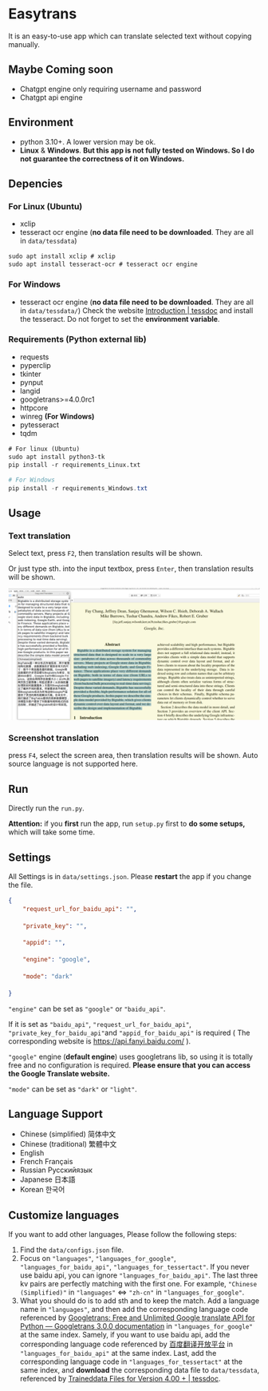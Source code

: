 # Easytrans

It is an easy-to-use app which can translate selected text without copying manually.

## Maybe Coming soon

* Chatgpt engine only requiring username and password
* Chatgpt api engine

## Environment

* python 3.10+. A lower version may be ok.
* **Linux** & **Windows**. **But this app is not fully tested on Windows. So I do not guarantee the correctness of it on Windows.**

## Depencies

### For Linux (Ubuntu)

* xclip
* tesseract ocr engine (**no data file need to be downloaded**. They are all in `data/tessdata`)

```shell
sudo apt install xclip # xclip
sudo apt install tesseract-ocr # tesseract ocr engine
```

### For Windows

* tesseract ocr engine (**no data file need to be downloaded**. They are all in `data/tessdata/`)
  Check the website [Introduction | tessdoc](https://tesseract-ocr.github.io/tessdoc/Installation.html) and install the tesseract. Do not forget to set the **environment variable**.

### Requirements (Python external lib)

* requests
* pyperclip
* tkinter
* pynput
* langid
* googletrans>=4.0.0rc1
* httpcore
* winreg **(For Windows)**
* pytesseract
* tqdm

```shell
# For linux (Ubuntu)
sudo apt install python3-tk
pip install -r requirements_Linux.txt
```

```powershell
# For Windows
pip install -r requirements_Windows.txt
```

## Usage

### Text translation

Select text, press `F2`, then translation results will be shown.

Or just type sth. into the input textbox, press `Enter`, then translation results will be shown.

![example.png](./img/example.png)

### Screenshot translation

press `F4`, select the screen area, then translation results will be shown. Auto source language is not supported here.

## Run

Directly run the `run.py`.

**Attention:**  if you **first** run the app, run `setup.py` first to **do some setups,** which will take some time.

## Settings

All Settings is in `data/settings.json`. Please **restart** the app if you change the file.

```json
{
    "request_url_for_baidu_api": "",

    "private_key": "",

    "appid": "",

    "engine": "google",

    "mode": "dark"

}
```

`"engine"` can be set as `"google"` or `"baidu_api"`.

If it is set as `"baidu_api"`, `"request_url_for_baidu_api"`,   `"private_key_for_baidu_api"`and `"appid_for_baidu_api"` is required ( The corresponding website is https://api.fanyi.baidu.com/  ).

`"google"` engine (**default engine**) uses googletrans lib, so using it is totally free and no configuration is required. **Please ensure that you can access the Google Translate website.**

`"mode"` can be set as `"dark"` or `"light"`.

## Language Support

* Chinese (simplified) 简体中文
* Chinese (traditional) 繁體中文
* English
* French Français
* Russian Русскийязык
* Japanese 日本語
* Korean 한국어

## Customize languages

If you want to add other languages, Please follow the following steps:

1. Find the `data/configs.json` file.
2. Focus on `"languages"`, `"languages_for_google"`, `"languages_for_baidu_api"`, `"languages_for_tessertact"`. If you never use baidu api, you can ignore `"languages_for_baidu_api"`. The last three kv pairs are perfectly matching with the first one. For example, `"Chinese (Simplified)"` in  `"languages"` <=> `"zh-cn"` in `"languages_for_google"`.
3. What you should do is to add sth and to keep the match. Add a language name in `"languages"`, and then add the corresponding language code referenced by [Googletrans: Free and Unlimited Google translate API for Python — Googletrans 3.0.0 documentation](https://py-googletrans.readthedocs.io/en/latest/) in `"languages_for_google"` at the same index. Samely, if you want to use baidu api, add the corresponding language code referenced by [百度翻译开放平台](https://api.fanyi.baidu.com/doc/21) in `"languages_for_baidu_api"` at the same index.  Last, add the corresponding language code in `"languages_for_tessertact"` at the same index, and **download** the corresponding data file to `data/tessdata`, referenced by [Traineddata Files for Version 4.00 + | tessdoc](https://tesseract-ocr.github.io/tessdoc/Data-Files.html).
